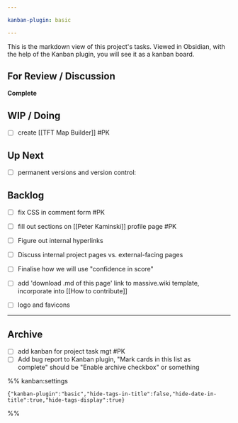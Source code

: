 ```yaml
---

kanban-plugin: basic

---
```

This is the markdown view of this project's tasks. Viewed in Obsidian, with the help of the Kanban plugin, you will see it as a kanban board.

## For Review / Discussion

**Complete**


## WIP / Doing

- [ ] create [[TFT Map Builder]] #PK


## Up Next

- [ ] permanent versions and version control:


## Backlog

- [ ] fix CSS in comment form #PK
- [ ] fill out sections on [[Peter Kaminski]] profile page #PK
- [ ] Figure out internal hyperlinks
- [ ] Discuss internal project pages vs. external-facing pages
- [ ] Finalise how we will use "confidence in score"
- [ ] add 'download .md of this page' link to massive.wiki template, incorporate into [[How to contribute]]
- [ ] logo and favicons


***

## Archive

- [ ] add kanban for project task mgt #PK
- [ ] Add bug report to Kanban plugin, "Mark cards in this list as<br>complete" should be "Enable archive checkbox" or something

%% kanban:settings
```
{"kanban-plugin":"basic","hide-tags-in-title":false,"hide-date-in-title":true,"hide-tags-display":true}
```
%%